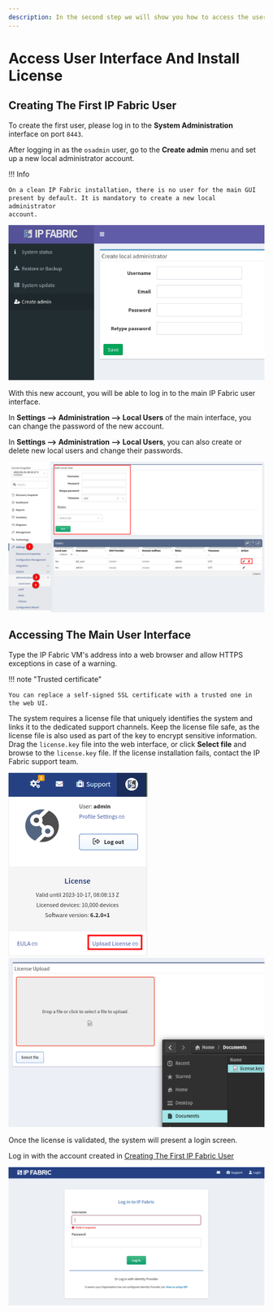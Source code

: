 ```yaml
---
description: In the second step we will show you how to access the user interface and how to install the IP Fabric license.
---
```


# Access User Interface And Install License

## Creating The First IP Fabric User

To create the first user, please log in to the **System Administration** interface on port `8443`.

After logging in as the `osadmin` user, go to the **Create admin** menu and set up a new local administrator account.

!!! Info

	On a clean IP Fabric installation, there is no user for the main GUI
	present by default. It is mandatory to create a new local administrator
	account.

![Creating new admin user](admin_create_new.png)

With this new account, you will be able to log in to the main IP Fabric user
interface.

In **Settings --> Administration --> Local Users** of the main interface, you
can change the password of the new account.

In **Settings --> Administration --> Local Users**, you can also create or delete new local users and change their passwords.

![Creating a new user account](modify_local_accounts.png)

## Accessing The Main User Interface

Type the IP Fabric VM's address into a web browser and allow HTTPS exceptions in case of a warning.

!!! note "Trusted certificate"

	You can replace a self-signed SSL certificate with a trusted one in the web UI.

The system requires a license file that uniquely identifies the system and links it to the dedicated support channels.
Keep the license file safe, as the license file is also used as part of the key to encrypt sensitive information.
Drag the `license.key` file into the web interface, or click **Select file** and browse to the `license.key` file.
If the license installation fails, contact the IP Fabric support team.

![IPF License 1](ui_license_1.png)
![IPF License 2](ui_license_2.png)

Once the license is validated, the system will present a login screen.

Log in with the account created in [Creating The First IP Fabric User](#creating-the-first-ip-fabric-user)

![IPF admin](ui_admin.png)
